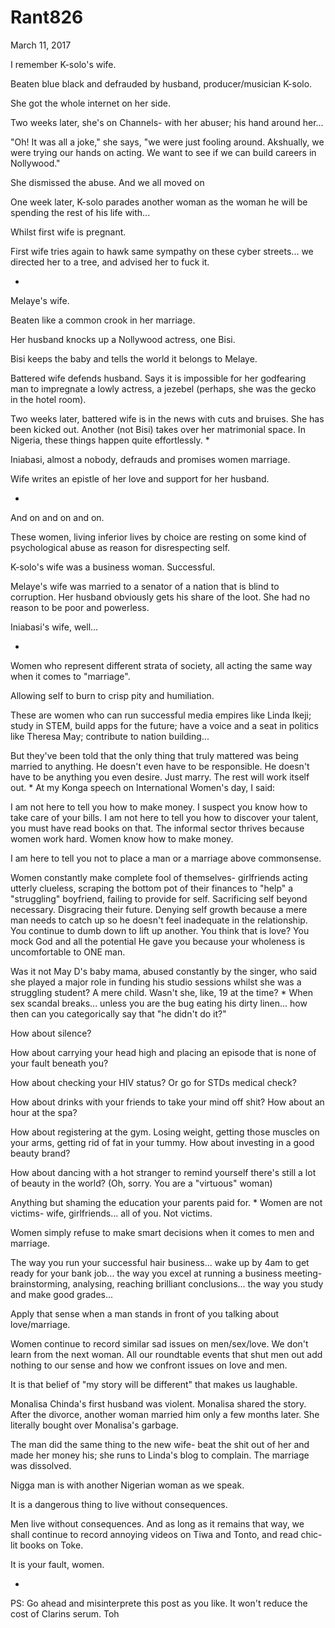 # Rant826


March 11, 2017

I remember K-solo's wife.

Beaten blue black and defrauded by husband, producer/musician K-solo.

She got the whole internet on her side.

Two weeks later, she's on Channels- with her abuser; his hand around her...

"Oh! It was all a joke," she says, "we were just fooling around. Akshually, we were trying our hands on acting. We want to see if we can build careers in Nollywood."

She dismissed the abuse. And we all moved on

One week later, K-solo parades another woman as the woman he will be spending the rest of his life with...

Whilst first wife is pregnant. 

First wife tries again to hawk same sympathy on these cyber streets... we directed her to a tree, and advised her to fuck it.

*
Melaye's wife.

Beaten like a common crook in her marriage. 

Her husband knocks up a Nollywood actress, one Bisi.

Bisi keeps the baby and tells the world it belongs to Melaye. 

Battered wife defends husband. Says it is impossible for her godfearing man to impregnate a lowly actress, a jezebel (perhaps, she was the gecko in the hotel room).

Two weeks later, battered wife is in the news with cuts and bruises. She has been kicked out. Another (not Bisi) takes over her matrimonial space. In Nigeria, these things happen quite effortlessly.
*

Iniabasi, almost a nobody, defrauds and promises women marriage.

Wife writes an epistle of her love and support for her husband.

*
And on and on and on.

These women, living inferior lives by choice are resting on some kind of psychological abuse as reason for disrespecting self.

K-solo's wife was a business woman. Successful. 

Melaye's wife was married to a senator of a nation that is blind to corruption. Her husband obviously gets his share of the loot. She had no reason to be poor and powerless. 

Iniabasi's wife, well...

*
Women who represent different strata of society, all acting the same way when it comes to "marriage".

Allowing self to burn to crisp pity and humiliation.

These are women who can run successful media empires like Linda Ikeji; study in STEM, build apps for the future; have a voice and a seat in politics like Theresa May; contribute to nation building...

But they've been told that the only thing that truly mattered was being married to anything. He doesn't even have to be responsible. He doesn't have to be anything you even desire. Just marry. The rest will work itself out.
*
At my Konga speech on International Women's day, I said:

I am not here to tell you how to make money. I suspect you know how to take care of your bills. I am not here to tell you how to discover your talent, you must have read books on that. The informal sector thrives because women work hard. Women know how to make money. 

I am here to tell you not to place a man or a marriage above commonsense.

Women constantly make complete fool of themselves-  girlfriends acting utterly clueless, scraping the bottom pot of their finances to "help" a "struggling" boyfriend, failing to provide for self. Sacrificing self beyond necessary. Disgracing their future. 
Denying self growth because a mere man needs to catch up so he doesn't feel inadequate in the relationship. You continue to dumb down to lift up another. You think that is love?
You mock God and all the potential He gave you because your wholeness is uncomfortable to ONE man.

Was it not May D's baby mama, abused constantly by the singer, who said she played a major role in funding his studio sessions whilst she was a struggling student? A mere child. Wasn't she, like, 19 at the time?
*
When sex scandal breaks... unless you are the bug eating his dirty linen... how then can you categorically say that "he didn't do it?"

How about silence? 

How about carrying your head high and placing an episode that is none of your fault beneath you?

How about checking your HIV status? Or go for STDs medical check?

How about drinks with your friends to take your mind off shit? How about an hour at the spa?

How about registering at the gym. Losing weight, getting those muscles on your arms, getting rid of fat in your tummy. How about investing in a good beauty brand?

How about dancing with a hot stranger to remind yourself there's still a lot of beauty in the world? (Oh, sorry. You are a "virtuous" woman)

Anything but shaming the education your parents paid for.
*
Women are not victims- wife, girlfriends... all of you. Not victims.

Women simply refuse to make smart decisions when it comes to men and marriage.

The way you run your successful hair business... wake up by 4am to get ready for your bank job... the way you excel at running a business meeting- brainstorming, analysing, reaching brilliant conclusions... the way you study and make good grades...

Apply that sense when a man stands in front of you talking about love/marriage.  

Women continue to record similar sad issues on men/sex/love. We don't learn from the next woman. All our roundtable events that shut men out add nothing to our sense and how we confront issues on love and men.

It is that belief of "my story will be different" that makes us laughable. 

Monalisa Chinda's first husband was violent. Monalisa shared the story. After the divorce, another woman married him only a few months later. She literally bought over Monalisa's garbage.

The man did the same thing to the new wife- beat the shit out of her and made her money his; she runs to Linda's blog to complain. The marriage was dissolved.

Nigga man is with another Nigerian woman as we speak.

It is a dangerous thing to live without consequences.

Men live without consequences. And as long as it remains that way, we shall continue to record annoying videos on Tiwa and Tonto, and read chic-lit books on Toke.

It is your fault, women.

*
PS: Go ahead and misinterprete this post as you like. It won't reduce the cost of Clarins serum. Toh